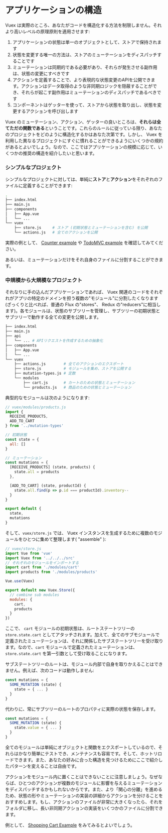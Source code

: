 # アプリケーションの構造

Vuex は実際のところ、あなたがコードを構造化する方法を制限しません。それより高いレベルの原理原則を適用させます:

1. アプリケーションの状態は単一のオブジェクトとして、ストアで保持されます
2. 状態を変更する唯一の方法は、ストアのミューテーションをディスパッチすることです
3. ミューテーションは同期的である必要があり、それらが発生させる副作用は、状態の変更にすべきです
4. アクションを定義することで、より表現的な状態変更のAPIを公開できます。アクションはデータ取得のような非同期ロジックを隠蔽することができ、それらが起こす副作用はミューテーションのディスパッチであるべきです
5. コンポーネントはゲッターを使って、ストアから状態を取り出し、状態を変更するアクションを呼び出します

Vuex のミューテーション、アクション、ゲッターの良いところは、**それらは全てただの関数である**ということです。これらのルールに従っている限り、あなたのプロジェクトをどのように構造化するかはあなた次第です。しかし、 Vuex を利用した異なるプロジェクトにすぐに慣れることができるようにいくつかの規約があるとよいでしょう。なので、ここではアプリケーションの規模に応じて、いくつかの推奨の構造を紹介したいと思います。

### シンプルなプロジェクト

シンプルなプロジェクトに対しては、単純に**ストア**と**アクション**をそれぞれのファイルに定義することができます:

``` bash
.
├── index.html
├── main.js
├── components
│   ├── App.vue
│   └── ...
└── vuex
    ├── store.js     # ストア (初期状態とミューテーションを含む) を公開
    └── actions.js   # 全てのアクションを公開
```

実際の例として、 [Counter example](https://github.com/vuejs/vuex/tree/master/examples/counter) や [TodoMVC example](https://github.com/vuejs/vuex/tree/master/examples/todomvc) を確認してみてください。

あるいは、ミューテーションだけをそれ自身のファイルに分割することができます。

### 中規模から大規模なプロジェクト

それなりに手の込んだアプリケーションであれば、 Vuex 関連のコードをそれぞれがアプリの特定のドメインを担う複数の"モジュール"に分割したくなります(ざっくりと比べれば、普通の Flux の"stores"、 Redux の"reducers"に相当します)。各モジュールは、状態のサブツリーを管理し、サブツリーの初期状態とサブツリーで動作する全ての変更を公開します。

```bash
├── index.html
├── main.js
├── api
│   └── ... # APIリクエストを作成するための抽象化
├── components
│   ├── App.vue
│   └── ...
└── vuex
    ├── actions.js        # 全てのアクションのエクスポート
    ├── store.js          # モジュールを集め、ストアを公開する
    ├── mutation-types.js # 定数
    └── modules
        ├── cart.js       # カートのための状態とミューテーション
        └── products.js   # 商品のための状態とミューテーション
```

典型的なモジュールは次のようになります:

``` js
// vuex/modules/products.js
import {
  RECEIVE_PRODUCTS,
  ADD_TO_CART
} from '../mutation-types'

// 初期状態
const state = {
  all: []
}

// ミューテーション
const mutations = {
  [RECEIVE_PRODUCTS] (state, products) {
    state.all = products
  },

  [ADD_TO_CART] (state, productId) {
    state.all.find(p => p.id === productId).inventory--
  }
}

export default {
  state,
  mutations
}
```

そして、`vuex/store.js` では、 Vuex インスタンスを生成するために複数のモジュールをひとつに集めて整理します( "assemble" ):

```js
// vuex/store.js
import Vue from 'vue'
import Vuex from '../../../src'
// それぞれのモジュールをインポートする
import cart from './modules/cart'
import products from './modules/products'

Vue.use(Vuex)

export default new Vuex.Store({
  // combine sub modules
  modules: {
    cart,
    products
  }
})
```

ここで、 `cart` モジュールの初期状態は、ルートステートツリーの `store.state.cart` としてアタッチされます。加えて、全てのサブモジュールで定義されたミューテーションは、それに関係したサブステートツリーを受け取ります。なので、`cart` モジュールで定義されたミューテーションは、`store.state.cart` を第一引数として受け取ることになります。

サブステートツリーのルートは、モジュール内部で自身を取りかえることはできません。例えば、次のコードは動作しません:

``` js
const mutations = {
  SOME_MUTATION (state) {
    state = { ... }
  }
}
```

代わりに、常にサブツリーのルートのプロパティに実際の状態を保存します。

``` js
const mutations = {
  SOME_MUTATION (state) {
    state.value = { ... }
  }
}
```

全てのモジュールは単純にオブジェクトと関数をエクスポートしているので、それらはかなり簡単にテストでき、メンテナンスも容易です。そして、ホットリロードできます。また、あなたの好みに合った構造を見つけるためにここで紹介したパターンを変えることは自由です。

アクションをモジュール内に置くことはできないことに注意しましょう。なぜならば、ひとつのアクションが複数のモジュールに影響を与えるミューテーションをディスパッチするかもしれないからです。また、より「関心の分離」を進めるため、状態の形やミューテーションの実装の詳細からアクションを分けることをおすすめします。もし、アクションのファイルが非常に大きくなったら、それをフォルダに移し、長い非同期アクションの実装をいくつかのファイルに分割できます。

例として、 [Shopping Cart Example](https://github.com/vuejs/vuex/tree/master/examples/shopping-cart) をみてみるとよいでしょう。
